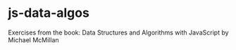 # js-data-algos

Exercises from the book: Data Structures and Algorithms with JavaScript by Michael McMillan
